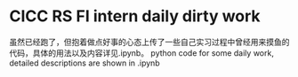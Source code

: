 # CICC RS FI intern daily dirty work
虽然已经跑了，但抱着做点好事的心态上传了一些自己实习过程中曾经用来摸鱼的代码，具体的用法以及内容详见.ipynb。
python code for some daily work, detailed descriptions are shown in .ipynb
